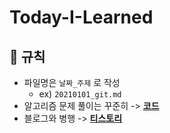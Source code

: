 # Today-I-Learned

## :pencil: 규칙
- 파일명은 `날짜_주제` 로 작성
  - ex) `20210101_git.md`
- 알고리즘 문제 풀이는 꾸준히 -> **[코드](https://github.com/kseungwoo/algorithm-problem-solving)**
- 블로그와 병행 -> **[티스토리](https://seungwoolog.tistory.com)**
